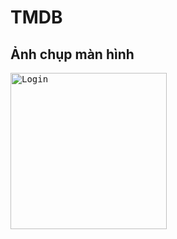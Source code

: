 # TMDB
 
 ## Ảnh chụp màn hình

 <kbd><img src="Tmdb/Demo/Login.png" alt="Login" width="250"/></kbd> 
